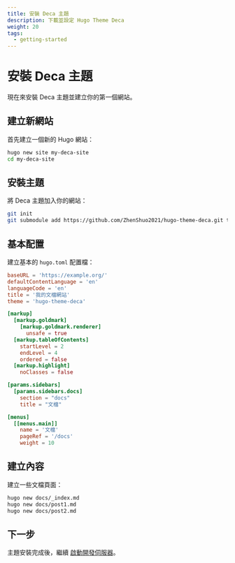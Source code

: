 ```yaml
---
title: 安裝 Deca 主題
description: 下載並設定 Hugo Theme Deca
weight: 20
tags:
  - getting-started
---
```


# 安裝 Deca 主題

現在來安裝 Deca 主題並建立你的第一個網站。

## 建立新網站

首先建立一個新的 Hugo 網站：

```bash
hugo new site my-deca-site
cd my-deca-site
```

## 安裝主題

將 Deca 主題加入你的網站：

```bash
git init
git submodule add https://github.com/ZhenShuo2021/hugo-theme-deca.git themes/hugo-theme-deca
```

## 基本配置

建立基本的 `hugo.toml` 配置檔：

```toml
baseURL = 'https://example.org/'
defaultContentLanguage = 'en'
languageCode = 'en'
title = '我的文檔網站'
theme = 'hugo-theme-deca'

[markup]
  [markup.goldmark]
    [markup.goldmark.renderer]
      unsafe = true
  [markup.tableOfContents]
    startLevel = 2
    endLevel = 4
    ordered = false
  [markup.highlight]
    noClasses = false

[params.sidebars]
  [params.sidebars.docs]
    section = "docs"
    title = "文檔"

[menus]
  [[menus.main]]
    name = '文檔'
    pageRef = '/docs'
    weight = 10
```

## 建立內容

建立一些文檔頁面：

```bash
hugo new docs/_index.md
hugo new docs/post1.md
hugo new docs/post2.md
```

## 下一步

主題安裝完成後，繼續 [啟動開發伺服器](../development-server)。
